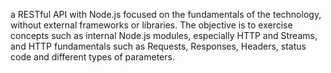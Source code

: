 
a RESTful API with Node.js focused on the fundamentals of the technology, without external frameworks or libraries. The objective is to exercise concepts such as internal Node.js modules, especially HTTP and Streams, and HTTP fundamentals such as Requests, Responses, Headers, status code and different types of parameters.
